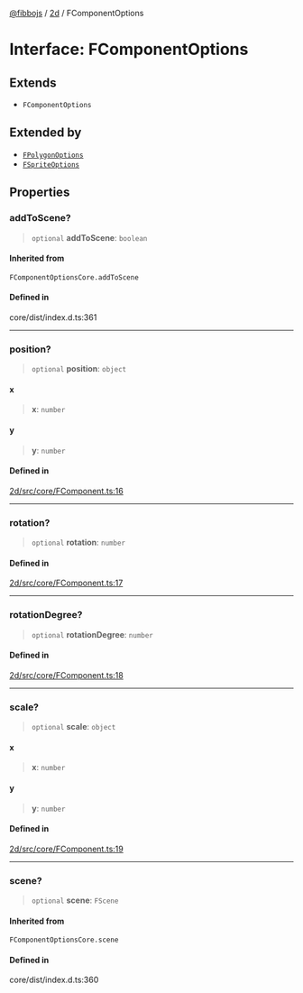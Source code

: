 [@fibbojs](/api/index) / [2d](/api/2d) / FComponentOptions

# Interface: FComponentOptions

## Extends

- `FComponentOptions`

## Extended by

- [`FPolygonOptions`](FPolygonOptions.md)
- [`FSpriteOptions`](FSpriteOptions.md)

## Properties

### addToScene?

> `optional` **addToScene**: `boolean`

#### Inherited from

`FComponentOptionsCore.addToScene`

#### Defined in

core/dist/index.d.ts:361

***

### position?

> `optional` **position**: `object`

#### x

> **x**: `number`

#### y

> **y**: `number`

#### Defined in

[2d/src/core/FComponent.ts:16](https://github.com/fibbojs/fibbo/blob/75419f67767d6eabd45ee5e8c5b1df60af1ac8f3/packages/2d/src/core/FComponent.ts#L16)

***

### rotation?

> `optional` **rotation**: `number`

#### Defined in

[2d/src/core/FComponent.ts:17](https://github.com/fibbojs/fibbo/blob/75419f67767d6eabd45ee5e8c5b1df60af1ac8f3/packages/2d/src/core/FComponent.ts#L17)

***

### rotationDegree?

> `optional` **rotationDegree**: `number`

#### Defined in

[2d/src/core/FComponent.ts:18](https://github.com/fibbojs/fibbo/blob/75419f67767d6eabd45ee5e8c5b1df60af1ac8f3/packages/2d/src/core/FComponent.ts#L18)

***

### scale?

> `optional` **scale**: `object`

#### x

> **x**: `number`

#### y

> **y**: `number`

#### Defined in

[2d/src/core/FComponent.ts:19](https://github.com/fibbojs/fibbo/blob/75419f67767d6eabd45ee5e8c5b1df60af1ac8f3/packages/2d/src/core/FComponent.ts#L19)

***

### scene?

> `optional` **scene**: `FScene`

#### Inherited from

`FComponentOptionsCore.scene`

#### Defined in

core/dist/index.d.ts:360
